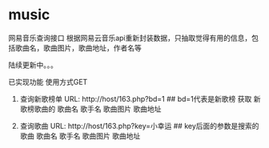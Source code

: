 # music
网易音乐查询接口  根据网易云音乐api重新封装数据，只抽取觉得有用的信息，包括歌曲名，歌曲图片，歌曲地址，作者名等

陆续更新中。。。

已实现功能
使用方式GET
1. 查询新歌榜单
URL: http://host/163.php?bd=1          ## bd=1代表是新歌榜
获取 新歌榜歌曲的
歌曲名
歌手名
歌曲图片
歌曲地址



2. 查询歌曲
URL: http://host/163.php?key=小幸运     ## key后面的参数是搜索的歌曲
歌曲名
歌手名
歌曲图片
歌曲地址
